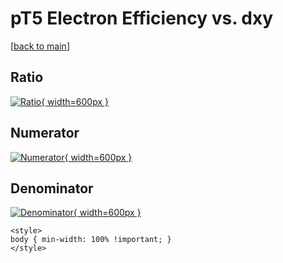 # pT5 Electron Efficiency vs. dxy

[[back to main](./)]



## Ratio

[![Ratio](../mtv/var/pT5_11_eff_dxy.png){ width=600px }](../mtv/var/pT5_11_eff_dxy.pdf)

## Numerator

[![Numerator](../mtv/num/pT5_11_eff_dxy_num.png){ width=600px }](../mtv/num/pT5_11_eff_dxy_num.pdf)

## Denominator

[![Denominator](../mtv/den/pT5_11_eff_dxy_den.png){ width=600px }](../mtv/den/pT5_11_eff_dxy_den.pdf)


``` {=html}
<style>
body { min-width: 100% !important; }
</style>
```

